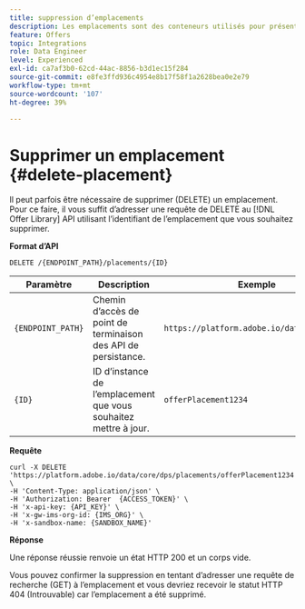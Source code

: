 ```yaml
---
title: suppression d’emplacements
description: Les emplacements sont des conteneurs utilisés pour présenter vos offres.
feature: Offers
topic: Integrations
role: Data Engineer
level: Experienced
exl-id: ca7af3b0-62cd-44ac-8856-b3d1ec15f284
source-git-commit: e8fe3ffd936c4954e8b17f58f1a2628bea0e2e79
workflow-type: tm+mt
source-wordcount: '107'
ht-degree: 39%

---
```


# Supprimer un emplacement {#delete-placement}

Il peut parfois être nécessaire de supprimer (DELETE) un emplacement. Pour ce faire, il vous suffit d’adresser une requête de DELETE au [!DNL Offer Library] API utilisant l’identifiant de l’emplacement que vous souhaitez supprimer.

**Format d’API**

```http
DELETE /{ENDPOINT_PATH}/placements/{ID}
```

| Paramètre | Description | Exemple |
| --------- | ----------- | ------- |
| `{ENDPOINT_PATH}` | Chemin d’accès de point de terminaison des API de persistance. | `https://platform.adobe.io/data/core/dps/` |
| `{ID}` | ID d’instance de l’emplacement que vous souhaitez mettre à jour. | `offerPlacement1234` |

**Requête**

```shell
curl -X DELETE 'https://platform.adobe.io/data/core/dps/placements/offerPlacement1234' \
-H 'Content-Type: application/json' \
-H 'Authorization: Bearer  {ACCESS_TOKEN}' \
-H 'x-api-key: {API_KEY}' \
-H 'x-gw-ims-org-id: {IMS_ORG}' \
-H 'x-sandbox-name: {SANDBOX_NAME}'
```

**Réponse**

Une réponse réussie renvoie un état HTTP 200 et un corps vide.

Vous pouvez confirmer la suppression en tentant d’adresser une requête de recherche (GET) à l’emplacement et vous devriez recevoir le statut HTTP 404 (Introuvable) car l’emplacement a été supprimé.